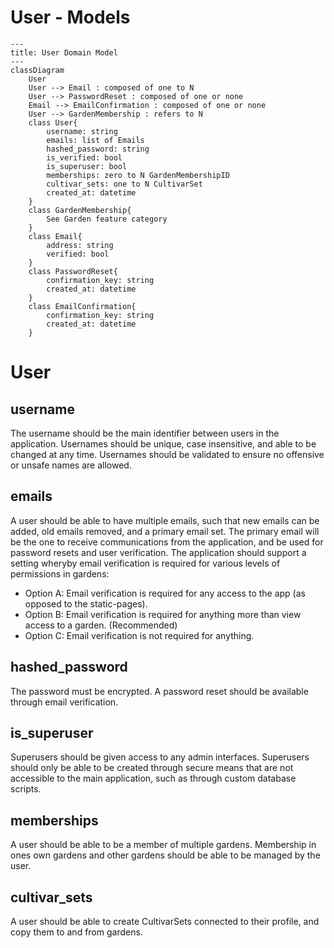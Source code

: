 # User - Models

```mermaid
---
title: User Domain Model
---
classDiagram
    User
    User --> Email : composed of one to N
    User --> PasswordReset : composed of one or none
    Email --> EmailConfirmation : composed of one or none
    User --> GardenMembership : refers to N
    class User{
        username: string
        emails: list of Emails
        hashed_password: string
        is_verified: bool
        is_superuser: bool
        memberships: zero to N GardenMembershipID
        cultivar_sets: one to N CultivarSet
        created_at: datetime
    }
    class GardenMembership{
        See Garden feature category
    }
    class Email{
        address: string
        verified: bool
    }
    class PasswordReset{
        confirmation_key: string
        created_at: datetime
    }
    class EmailConfirmation{
        confirmation_key: string
        created_at: datetime
    }
```

# User

## username

The username should be the main identifier between users in the application. Usernames should be unique, case insensitive, and able to be changed at any time. Usernames should be validated to ensure no offensive or unsafe names are allowed.

## emails

A user should be able to have multiple emails, such that new emails can be added, old emails removed, and a primary email set. The primary email will be the one to receive communications from the application, and be used for password resets and user verification. The application should support a setting wheryby email verification is required for various levels of permissions in gardens: 

- Option A: Email verification is required for any access to the app (as opposed to the static-pages).
- Option B: Email verification is required for anything more than view access to a garden. (Recommended)
- Option C: Email verification is not required for anything.

## hashed_password

The password must be encrypted. A password reset should be available through email verification. 

## is_superuser

Superusers should be given access to any admin interfaces. Superusers should only be able to be created through secure means that are not accessible to the main application, such as through custom database scripts.

## memberships

A user should be able to be a member of multiple gardens. Membership in ones own gardens and other gardens should be able to be managed by the user.

## cultivar_sets

A user should be able to create CultivarSets connected to their profile, and copy them to and from gardens.